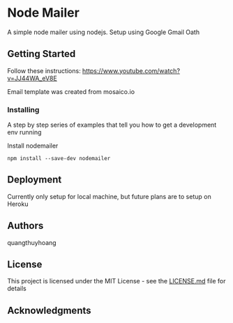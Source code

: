 # Node Mailer

A simple node mailer using nodejs. Setup using Google Gmail Oath

## Getting Started

Follow these instructions:
https://www.youtube.com/watch?v=JJ44WA_eV8E

Email template was created from mosaico.io

### Installing

A step by step series of examples that tell you how to get a development env running

Install nodemailer

```
npm install --save-dev nodemailer
```


## Deployment

Currently only setup for local machine, but future plans are to setup on Heroku


## Authors

quangthuyhoang

## License

This project is licensed under the MIT License - see the [LICENSE.md](LICENSE.md) file for details

## Acknowledgments

